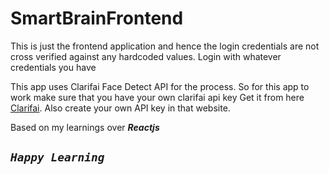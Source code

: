 # SmartBrainFrontend
This is just the frontend application and hence the login credentials are not cross verified against any hardcoded values. Login with whatever credentials you have

This app uses Clarifai Face Detect API for the process.
So for this app to work make sure that you have your own clarifai api key 
Get it from here [Clarifai](https://www.clarifai.com/).
Also create your own API key in that website.

Based on my learnings over ___Reactjs___

## ___`Happy Learning`___
